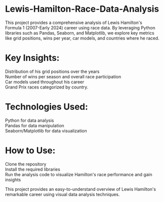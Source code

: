# Lewis-Hamilton-Race-Data-Analysis

This project provides a comprehensive analysis of Lewis Hamilton's Formula 1 (2007-Early 2024) career using race data. By leveraging Python libraries such as Pandas, Seaborn, and Matplotlib, we explore key metrics like grid positions, wins per year, car models, and countries where he raced.

# Key Insights:
Distribution of his grid positions over the years  
Number of wins per season and overall race participation  
Car models used throughout his career  
Grand Prix races categorized by country.

# Technologies Used:
Python for data analysis  
Pandas for data manipulation  
Seaborn/Matplotlib for data visualization

# How to Use:
Clone the repository  
Install the required libraries  
Run the analysis code to visualize Hamilton's race performance and gain insights  

This project provides an easy-to-understand overview of Lewis Hamilton's remarkable career using visual data analysis techniques.
